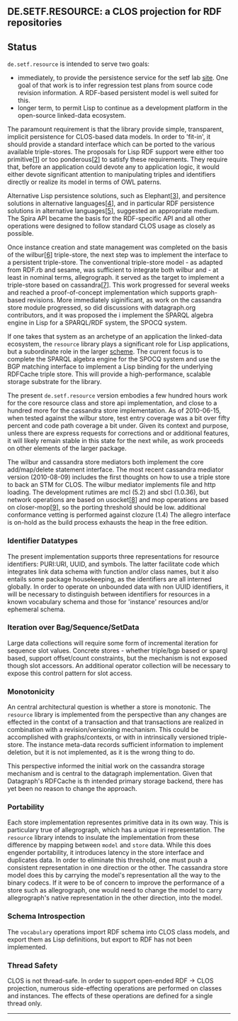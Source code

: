 

DE.SETF.RESOURCE: a CLOS projection for RDF repositories
-------

Status
------

`de.setf.resource` is intended to serve two goals:

- immediately, to provide the persistence service for the setf lab [site](http://www.setf.de/lab.html).
  One goal of that work is to infer regression test plans from source code revision information.
  A RDF-based persistent model is well suited for this.
- longer term, to permit Lisp to continue as a development platform
  in the open-source linked-data ecosystem.

The paramount requirement is that the library provide simple, transparent, implicit persistence for
CLOS-based data models. In order to 'fit-in', it should provide a standard interface which can be ported
to the various available triple-stores.
The proposals for Lisp RDF support were either too primitive[[1]] or too ponderous[[2]] to satisfy these requirements.
They require that, before an application could devote any to application logic, it would either
devote significant attention to manipulating triples and identifiers directly 
or realize its model in terms of OWL paterns.

Alternative Lisp persistence solutions, such as Elephant[[3]], and persitence solutions in
alternative languages[[4]], and in particular RDF persistence solutions in alternative
languages[[5]], suggested an appropriate medium. The Spira API became the basis for the RDF-specific
API and all other operations were designed to follow standard CLOS usage as closely as possible.

Once instance creation and state management was completed on the basis of the wilbur[[6]]
triple-store, the next step was to implement the interface to a persistent triple-store.
The conventional triple-store model - as adapted from RDF.rb and sesame, was  sufficient
to integrate both wilbur and - at least in nominal terms, allegrograph. it served as the target
to implement a triple-store based on cassandra[[7]].
This work progressed for several weeks and reached a proof-of-concept implementation
which supports graph-based revisions.
More immediately siginificant, as work on the cassandra store module progressed, so did discussions with
datagraph.org contributors, and it was proposed the i implement the SPARQL algebra engine in Lisp for a SPARQL/RDF
system, the SPOCQ system.

If one takes that system as an archetype of an application the linked-data ecosystem,
the `resource` library plays a significant role for Lisp applications, but a subordinate
role in the larger [scheme](./spocq.png).
The current focus is to complete the SPARQL algebra engine for the SPOCQ system and
use the BGP matching interface to implement a Lisp binding for the underlying RDFCache triple store.
This will provide a high-performance, scalable storage substrate for the library.


The present `de.setf.resource` version embodies a few hundred hours work for the core resource class and store api implementation,
and close to a hundred more for the cassandra store implementation. As of 2010-06-15, when tested against the wilbur store,
test entry coverage
was a bit over fifty percent and code path coverage a bit under.
Given its context and purpose, unless there are express requests for corrections and or additional features,
it will likely remain stable in this state for the next while, as work proceeds on other elements of the
larger package.

The wilbur and cassandra store mediators both implement the core add/map/delete statement interface.
The most recent cassandra mediator version (2010-08-09) includes the first thoughts on how to use a
triple store to back an STM for CLOS.
The wilbur mediator implements file and http loading.
The development rutimes are mcl (5.2) and sbcl (1.0.36), but network operations are based on usocket[[8]]
and mop operations are based on closer-mop[[9]], so
the porting threshold should be low. additional conformance vetting is performed against clozure (1.4)
The allegro interface is on-hold as the build process exhausts the heap in the free edition.


### Identifier Datatypes

The present implementation supports three representations for resource identifiers: PURI:URI, UUID, and symbols.
The latter facilitate code which integrates
link data schema with function and/or class names,
but it also entails some package housekeeping, as the identifiers are all interned globally.
In order to operate on unbounded data with non UUID identifiers, it will be necessary to distinguish between identifiers
for resources in a known vocabulary schema and those for 'instance' resources and/or ephemeral schema.

### Iteration over Bag/Sequence/SetData

Large data collections will require some form of incremental iteration for sequence slot values.
Concrete stores - whether triple/bgp based or sparql based, support offset/count constraints, but the mechanism is
not exposed though slot accessors.
An additional operator collection will be necessary to expose this control pattern for slot access.

### Monotonicity

An central architectural question is whether a store is monotonic.
The `resource` library is implemented from the perspective than any changes are effected in the contxt of a transaction
and that transactions are realized in combination with a revision/versioning mechanism.
This could be accomplished with graphs/contexts, or with in intrinsically versioned triple-store.
The instance meta-data records sufficient information to implement deletion, but it is not implemented, as it is the wrong thing
to do.

This perspective informed the initial work on the cassandra storage mechanism and is central to the datagraph implementation.
Given that Datagraph's RDFCache is th intended primary storage backend,
there has yet been no reason to change the approach.

### Portability

Each store implementation representes  primitive data in its own way.
This is particulary true of allegrograph, which has a unique iri representation.
The `resource` library intends to insulate the implementation from these difference by mapping between
`model` and `store` data.
While this does engender portability, it introduces latency in the store interface and duplicates
data. In order to eliminate this threshold, one must push a consistent representation in one direction or the other.
The cassandra store model does this by carrying the model's representation all the way to the binary codecs.
If it were to be of concern to improve the performance of a store such as allegrograph, one would need to change
the model to carry allegrograph's native representation in the other direction, into the model.

### Schema Introspection
The `vocabulary` operations import RDF schema into CLOS class models, and export them as Lisp
definitions, but export to RDF has not been implemented.

### Thread Safety

CLOS is not thread-safe. In order to support open-ended RDF -> CLOS projection, numerous side-effecting operations
are performed on classes and instances. The effects of these operations are defined for a single thread only.

 ---
 [1]: [allegrograph](http://www.franz.com/agraph/allegrograph/)
 [2]: [swclos](http://research.nii.ac.jp/TechReports/09-014E.html)
 [3]: [elephant](common-lisp.net/project/elephant/)
 [4]: [ActiveRecord](api.rubyonrails.org/classes/ActiveRecord/Base.html)
 [5]: [Spira](blog.datagraph.org/2010/05/spira)
 [6]: [wilbur](http://lisp.github.com/wilbur)
 [7]: [cassandra](http://cassandra.apache.org/)
 [8]: usocket
 [9]: closer-mop